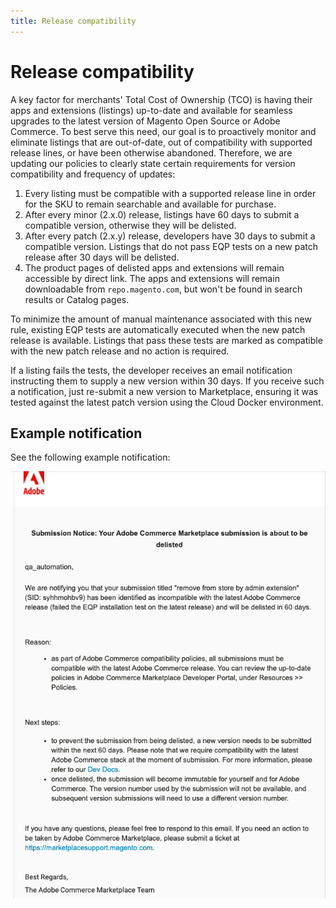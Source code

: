 ```yaml
---
title: Release compatibility
---
```


# Release compatibility

A key factor for merchants' Total Cost of Ownership (TCO) is having their apps and extensions (listings) up-to-date and available for seamless upgrades to the latest version of Magento Open Source or Adobe Commerce. To best serve this need, our goal is to proactively monitor and eliminate listings that are out-of-date, out of compatibility with supported release lines, or have been otherwise abandoned. Therefore, we are updating our policies to clearly state certain requirements for version compatibility and frequency of updates:

1. Every listing must be compatible with a supported release line in order for the SKU to remain searchable and available for purchase.
1. After every minor (2.x.0) release, listings have 60 days to submit a compatible version, otherwise they will be delisted.
1. After every patch (2.x.y) release, developers have 30 days to submit a compatible version. Listings that do not pass EQP tests on a new patch release after 30 days will be delisted.
1. The product pages of delisted apps and extensions will remain accessible by direct link. The apps and extensions will remain downloadable from `repo.magento.com`, but won't be found in search results or Catalog pages.

To minimize the amount of manual maintenance associated with this new rule, existing EQP tests are automatically executed when the new patch release is available. Listings that pass these tests are marked as compatible with the new patch release and no action is required.

If a listing fails the tests, the developer receives an email notification instructing them to supply a new version within 30 days. If you receive such a notification, just re-submit a new version to Marketplace, ensuring it was tested against the latest patch version using the Cloud Docker environment.

## Example notification

See the following example notification:

![Example delisting notification from the marketplace](../_images/release-delisted.png)
